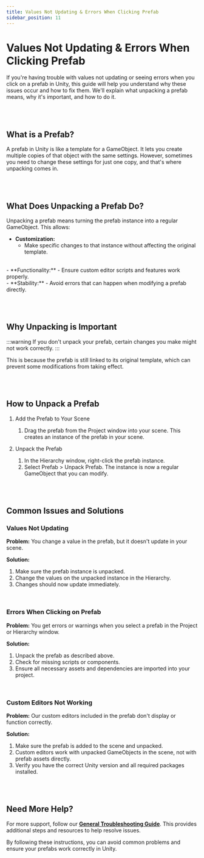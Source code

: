 ```yaml
---
title: Values Not Updating & Errors When Clicking Prefab
sidebar_position: 11
---
```


# Values Not Updating & Errors When Clicking Prefab

If you're having trouble with values not updating or seeing errors when you click on a prefab in Unity, this guide will help you understand why these issues occur and how to fix them. We'll explain what unpacking a prefab means, why it's important, and how to do it.

<br/><br/>

## What is a Prefab?

A prefab in Unity is like a template for a GameObject. It lets you create multiple copies of that object with the same settings. However, sometimes you need to change these settings for just one copy, and that's where unpacking comes in.

<br/><br/>

## What Does Unpacking a Prefab Do?

Unpacking a prefab means turning the prefab instance into a regular GameObject. This allows:

- **Customization:**
   - Make specific changes to that instance without affecting the original template.
<br/>
- **Functionality:** 
   - Ensure custom editor scripts and features work properly.
<br/>
- **Stability:** 
   - Avoid errors that can happen when modifying a prefab directly.

<br/><br/>

## Why Unpacking is Important

:::warning
If you don't unpack your prefab, certain changes you make might not work correctly. 
:::

This is because the prefab is still linked to its original template, which can prevent some modifications from taking effect.

<br/><br/>

## How to Unpack a Prefab

1. Add the Prefab to Your Scene
   1. Drag the prefab from the Project window into your scene. This creates an instance of the prefab in your scene.

2. Unpack the Prefab

   1. In the Hierarchy window, right-click the prefab instance.
   2. Select Prefab > Unpack Prefab. The instance is now a regular GameObject that you can modify.

<br/><br/>

## Common Issues and Solutions

### Values Not Updating

**Problem:** 
You change a value in the prefab, but it doesn't update in your scene.

**Solution:**
1. Make sure the prefab instance is unpacked.
2. Change the values on the unpacked instance in the Hierarchy.
3. Changes should now update immediately.

<br/>

### Errors When Clicking on Prefab

**Problem:** 
You get errors or warnings when you select a prefab in the Project or Hierarchy window.

**Solution:**
1. Unpack the prefab as described above.
2. Check for missing scripts or components.
3. Ensure all necessary assets and dependencies are imported into your project.

<br/>

### Custom Editors Not Working

**Problem:** 
Our custom editors included in the prefab don't display or function correctly.

**Solution:**
1. Make sure the prefab is added to the scene and unpacked.
2. Custom editors work with unpacked GameObjects in the scene, not with prefab assets directly.
3. Verify you have the correct Unity version and all required packages installed.

<br/><br/>

## Need More Help?

For more support, follow our **[General Troubleshooting Guide](/docs/troubleshooting/introduction/)**. This provides additional steps and resources to help resolve issues.

By following these instructions, you can avoid common problems and ensure your prefabs work correctly in Unity.

<br/>